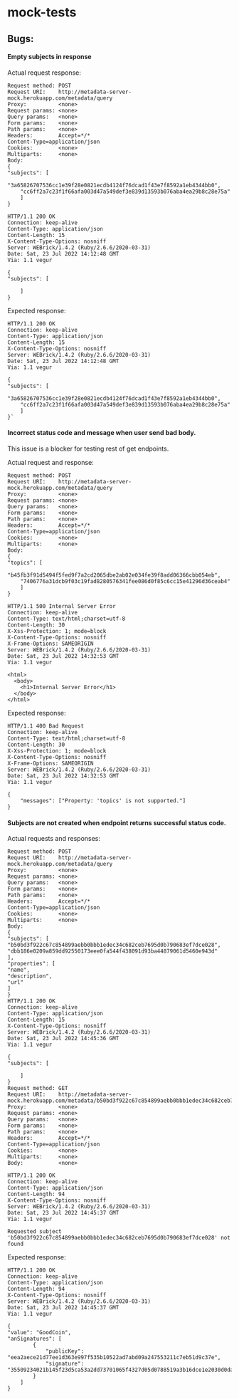 # mock-tests

## Bugs:

#### Empty subjects in response

Actual request response:

    Request method:	POST
    Request URI:	http://metadata-server-mock.herokuapp.com/metadata/query
    Proxy:			<none>
    Request params:	<none>
    Query params:	<none>
    Form params:	<none>
    Path params:	<none>
    Headers:		Accept=*/*
    Content-Type=application/json
    Cookies:		<none>
    Multiparts:		<none>
    Body:
    {
    "subjects": [
        "3a65826707536cc1e39f28e0821ecdb4124f76dcad1f43e7f8592a1eb4344bb0",
        "cc6ff2a7c23f1f66afa003d47a549def3e839d13593b076aba4ea29b8c28e75a"
        ]
    }
    
    HTTP/1.1 200 OK
    Connection: keep-alive
    Content-Type: application/json
    Content-Length: 15
    X-Content-Type-Options: nosniff
    Server: WEBrick/1.4.2 (Ruby/2.6.6/2020-03-31)
    Date: Sat, 23 Jul 2022 14:12:48 GMT
    Via: 1.1 vegur
    
    {
    "subjects": [
        
        ]
    }

Expected response:

    HTTP/1.1 200 OK
    Connection: keep-alive
    Content-Type: application/json
    Content-Length: 15
    X-Content-Type-Options: nosniff
    Server: WEBrick/1.4.2 (Ruby/2.6.6/2020-03-31)
    Date: Sat, 23 Jul 2022 14:12:48 GMT
    Via: 1.1 vegur
    
    {
    "subjects": [
        "3a65826707536cc1e39f28e0821ecdb4124f76dcad1f43e7f8592a1eb4344bb0",
        "cc6ff2a7c23f1f66afa003d47a549def3e839d13593b076aba4ea29b8c28e75a"        
        ]
    }`

#### Incorrect status code and message when user send bad body.
This issue is a blocker for testing rest of get endpoints.  

Actual request and response:

    Request method:	POST
    Request URI:	http://metadata-server-mock.herokuapp.com/metadata/query
    Proxy:			<none>
    Request params:	<none>
    Query params:	<none>
    Form params:	<none>
    Path params:	<none>
    Headers:		Accept=*/*
    Content-Type=application/json
    Cookies:		<none>
    Multiparts:		<none>
    Body:
    {
    "topics": [
        "b45fb3f91d5494f5fed9f7a2cd2065dbe2ab02e034fe39f8add06366cbb054eb",
        "7406776a31dcb9f03c19fad8280576341fee086d0f85c6cc15e41296d36ceab4"
        ]
    }
    
    HTTP/1.1 500 Internal Server Error
    Connection: keep-alive
    Content-Type: text/html;charset=utf-8
    Content-Length: 30
    X-Xss-Protection: 1; mode=block
    X-Content-Type-Options: nosniff
    X-Frame-Options: SAMEORIGIN
    Server: WEBrick/1.4.2 (Ruby/2.6.6/2020-03-31)
    Date: Sat, 23 Jul 2022 14:32:53 GMT
    Via: 1.1 vegur
    
    <html>
      <body>
        <h1>Internal Server Error</h1>
      </body>
    </html>

Expected response: 
    
    HTTP/1.1 400 Bad Request
    Connection: keep-alive
    Content-Type: text/html;charset=utf-8
    Content-Length: 30
    X-Xss-Protection: 1; mode=block
    X-Content-Type-Options: nosniff
    X-Frame-Options: SAMEORIGIN
    Server: WEBrick/1.4.2 (Ruby/2.6.6/2020-03-31)
    Date: Sat, 23 Jul 2022 14:32:53 GMT
    Via: 1.1 vegur
    
    {
        "messages": ["Property: 'topics' is not supported."]
    }

#### Subjects are not created when endpoint returns successful status code.

Actual requests and responses:

    Request method:	POST
    Request URI:	http://metadata-server-mock.herokuapp.com/metadata/query
    Proxy:			<none>
    Request params:	<none>
    Query params:	<none>
    Form params:	<none>
    Path params:	<none>
    Headers:		Accept=*/*
    Content-Type=application/json
    Cookies:		<none>
    Multiparts:		<none>
    Body:
    {
    "subjects": [
    "b50bd3f922c67c854899aebb0bbb1edec34c682ceb7695d0b790683ef7dce028",
    "dbb186e0209a859dd92550173eee0fa544f438091d93ba44879061d5460e943d"
    ],
    "properties": [
    "name",
    "description",
    "url"
    ]
    }
    HTTP/1.1 200 OK
    Connection: keep-alive
    Content-Type: application/json
    Content-Length: 15
    X-Content-Type-Options: nosniff
    Server: WEBrick/1.4.2 (Ruby/2.6.6/2020-03-31)
    Date: Sat, 23 Jul 2022 14:45:36 GMT
    Via: 1.1 vegur
    
    {
    "subjects": [
    
        ]
    }
    Request method:	GET
    Request URI:	http://metadata-server-mock.herokuapp.com/metadata/b50bd3f922c67c854899aebb0bbb1edec34c682ceb7695d0b790683ef7dce028/properties/name
    Proxy:			<none>
    Request params:	<none>
    Query params:	<none>
    Form params:	<none>
    Path params:	<none>
    Headers:		Accept=*/*
    Content-Type=application/json
    Cookies:		<none>
    Multiparts:		<none>
    Body:			<none>
    
    HTTP/1.1 200 OK
    Connection: keep-alive
    Content-Type: application/json
    Content-Length: 94
    X-Content-Type-Options: nosniff
    Server: WEBrick/1.4.2 (Ruby/2.6.6/2020-03-31)
    Date: Sat, 23 Jul 2022 14:45:37 GMT
    Via: 1.1 vegur
    
    Requested subject 'b50bd3f922c67c854899aebb0bbb1edec34c682ceb7695d0b790683ef7dce028' not found

Expected response: 
    
    HTTP/1.1 200 OK
    Connection: keep-alive
    Content-Type: application/json
    Content-Length: 94
    X-Content-Type-Options: nosniff
    Server: WEBrick/1.4.2 (Ruby/2.6.6/2020-03-31)
    Date: Sat, 23 Jul 2022 14:45:37 GMT
    Via: 1.1 vegur

    {
    "value": "GoodCoin",
    "anSignatures": [
            {
                "publicKey": "eea2aece21d77ee1d363e997f535b10522ad7abd09a247553211c7eb51d9c37e",
                "signature": "35509234021b145f23d5ca53a2dd73701065f4327d05d0788519a3b16dce1e2030d0da2b9f67baea65c7e2bfd20de38c2228493fff53dea0ad00cc2e509be60b"
            }
        ]
    }